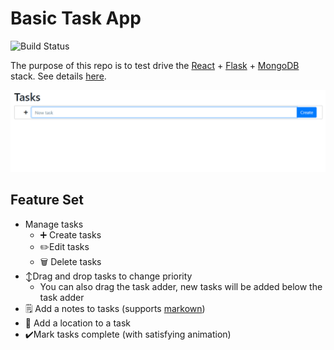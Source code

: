 Basic Task App
===

![Build Status](https://codebuild.us-east-2.amazonaws.com/badges?uuid=eyJlbmNyeXB0ZWREYXRhIjoiczZKUWx5Mi9vQzBkQXF0eEJDbUJFdS83b09FdzRmZGlBN2VleDZyUEp3QnR4UEhHRE1YeGRoaUVpSFdGMVd4YWVOcFZvaDY2WUphRitRQnh4Q0FXZE1jPSIsIml2UGFyYW1ldGVyU3BlYyI6IjZVQ0RzNFl0VGhKRjcvajMiLCJtYXRlcmlhbFNldFNlcmlhbCI6MX0%3D&branch=main)

The purpose of this repo is to test drive the
[React](https://reactjs.org/) + 
[Flask](https://flask.palletsprojects.com/) + 
[MongoDB](https://www.mongodb.com/) stack.
See details [here](./docs/CONTRIBUTING.md).

![Screenshot of Home](./docs/home.gif)

Feature Set
---

- Manage tasks
  - ➕ Create tasks
  - ✏️Edit tasks
  - 🗑️ Delete tasks
- ↕️Drag and drop tasks to change priority
  - You can also drag the task adder, new tasks will be added below the task adder
- 🗒️ Add a notes to tasks (supports [markown](https://www.markdownguide.org/))
- 📍 Add a location to a task
- ✔️Mark tasks complete (with satisfying animation)
